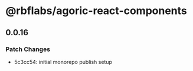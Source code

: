 # @rbflabs/agoric-react-components

## 0.0.16

### Patch Changes

- 5c3cc54: initial monorepo publish setup
